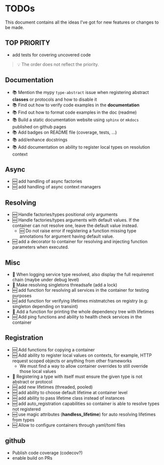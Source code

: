 # TODOs

This document contains all the ideas I've got for new features or changes to be made.

## TOP PRIORITY

- add tests for covering uncovered code

> :bulb: The order does not reflect the priority.

## Documentation

- :books: Mention the mypy `type-abstract` issue when registering abstract **classes** or protocols and how to disable it
- :books: Find out how to verify code examples in the **documentation**
- :books: Find out how to format code examples in the doc (readme)
- :books: Build a static documentation website using `sphinx` or `mkdocs` published on github pages
- :books: Add badges on README file (coverage, tests, ...)
- :books: add/enhance docstrings
- :books: Add documentation on ability to register local types on resolution context

## Async

- :new: add handling of async factories
- :new: add handling of async context managers

## Resolving

- :new: Handle factories/types positional only arguments
- :new: Handle factories/types arguments with default values. If the container can not resolve one, leave the default value instead.
  - :new: Do not raise error if registering a function missing type annotations for argument having default value.
- :new: add a decorator to container for resolving and injecting function parameters when executed.

## Misc

- :bug: When logging service type resolved, also display the full requiremnt chain (maybe under debug level)
- :bug: Make resolving singletons threadsafe (add a lock)
- :new: add function for resolving all services in the container for testing purposes
- :new: add function for verifying lifetimes mistmatches on registry (e.g: singleton depending on transint)
- :bug: Add a function for printing the whole dependency tree with lifetimes
- :new: Add ping functions and ability to health check services in the container

## Registration

- :new: Add functions for copying a container
- :new: Add ability to register local values on contexts, for example, HTTP request scoped objects or anything from other frameworks
  - We must find a way to allow container overrides to still override those local values
- :bug: Registering a type with itself must ensure the given type is not abstract or protocol
- :new: add new lifetimes (threaded, pooled)
- :new: add ability to choose default lifetime at container level
- :new: add ability to pass lifetime class instead of instances
- :new: add auto_registration capabilities so container is able to resolve types not registered
- :new: use magic attributes (**handless_lifetime**) for auto resolving lifetimes from types
- :new: Allow to configure containers through yaml/toml files

## github

- Publish code coverage (codecov?)
- enable build on PRs
